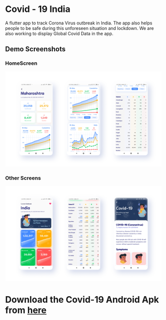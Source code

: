 # Covid - 19 India

 A flutter app to track Corona Virus outbreak in India. The app also helps people to be safe during this unforeseen situation and lockdown. We are also working to display Global Covid Data in the app. 


## Demo Screenshots

### HomeScreen
![HomeScreen1](images/scrshot_1.png)

### Other Screens
![HomeScreen1](images/scrshot_2.png)


# Download the Covid-19 Android Apk from [here](https://drive.google.com/open?id=1B1NF3VWXtflrdbZJvyYIGm_7o9SO7q-Z)

